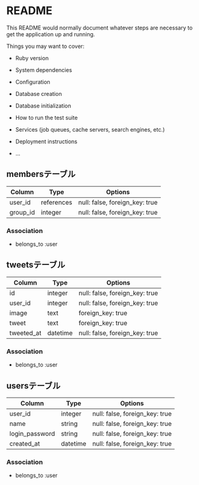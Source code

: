 # README

This README would normally document whatever steps are necessary to get the
application up and running.

Things you may want to cover:

* Ruby version

* System dependencies

* Configuration

* Database creation

* Database initialization

* How to run the test suite

* Services (job queues, cache servers, search engines, etc.)

* Deployment instructions

* ...


## membersテーブル

|Column|Type|Options|
|------|----|-------|
|user_id|references|null: false, foreign_key: true|
|group_id|integer|null: false, foreign_key: true|

### Association
- belongs_to :user



## tweetsテーブル

|Column|Type|Options|
|------|----|-------|
|id|integer|null: false, foreign_key: true|
|user_id|integer|null: false, foreign_key: true|
|image|text|foreign_key: true|
|tweet|text|foreign_key: true|
|tweeted_at|datetime|null: false, foreign_key: true|

### Association
- belongs_to :user

## usersテーブル

|Column|Type|Options|
|------|----|-------|
|user_id|integer|null: false, foreign_key: true|
|name|string|null: false, foreign_key: true|
|login_password|string|null: false, foreign_key: true|
|created_at|datetime|null: false, foreign_key: true|

### Association
- belongs_to :user




